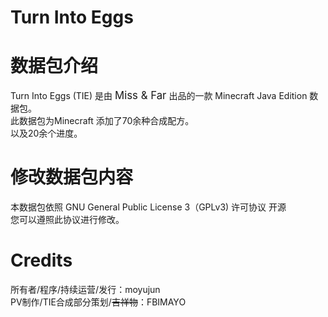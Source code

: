 # Turn Into Eggs
# 数据包介绍
Turn Into Eggs (TIE) 是由 <big>Miss & Far</big> 出品的一款 Minecraft Java Edition 数据包。<br>
此数据包为Minecraft 添加了70余种合成配方。<br>
以及20余个进度。<br>
# 修改数据包内容
本数据包依照 GNU General Public License 3（GPLv3) 许可协议 开源<br>
您可以遵照此协议进行修改。<br>
# Credits
所有者/程序/持续运营/发行：moyujun<br>
PV制作/TIE合成部分策划/<s>吉祥物</s>：FBIMAYO<br>
